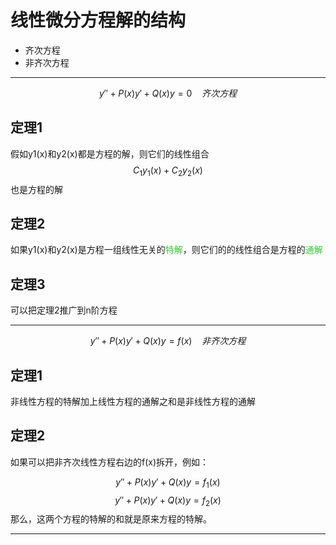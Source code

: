 # 线性微分方程解的结构
- 齐次方程
- 非齐次方程
********************************************************


$$y''+P(x)y'+Q(x)y=0   \  \ \ \ 齐次方程 $$

## 定理1
假如y1(x)和y2(x)都是方程的解，则它们的线性组合$$C_1y_1(x)+C_2y_2(x)$$也是方程的解

## 定理2
如果y1(x)和y2(x)是方程一组线性无关的<font color=LimeGreen>特解</font>，则它们的的线性组合是方程的<font color=LimeGreen>通解</font>

## 定理3
可以把定理2推广到n阶方程

***********************************************************

$$y''+P(x)y'+Q(x)y=f(x)   \  \ \ \ 非齐次方程 $$

## 定理1
非线性方程的特解加上线性方程的通解之和是非线性方程的通解
## 定理2
如果可以把非齐次线性方程右边的f(x)拆开，例如：

$$y''+P(x)y'+Q(x)y=f_1(x) $$
$$y''+P(x)y'+Q(x)y=f_2(x) $$
那么，这两个方程的特解的和就是原来方程的特解。
**********************
